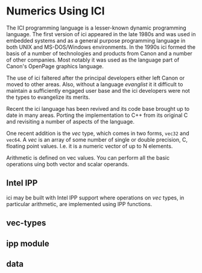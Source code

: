 # Numerics Using ICI

The ICI programming language is a lesser-known dynamic programming
language. The first version of ici appeared in the late 1980s and was
used in embedded systems and as a general purpose programming language
in both UNIX and MS-DOS/Windows environments. In the 1990s ici formed
the basis of a number of technologies and products from Canon and a
number of other companies. Most notably it was used as the language
part of Canon's OpenPage graphics language.

The use of ici faltered after the principal developers either left
Canon or moved to other areas. Also, without a language _evanglist_ it
it difficult to maintain a sufficiently engaged user base and the ici
developers were not the types to evangelize its merits.

Recent the ici language has been revived and its code base brought
up to date in many areas. Porting the implementation to C++ from its
original C and revisiting a number of aspects of the language.

One recent addition is the _vec_ type, which comes in two forms,
`vec32` and `vec64`. A _vec_ is an array of some number of single or
double precision, C, floating point values. I.e. it is a numeric
vector of up to N elements.

Arithmetic is defined on vec values. You can perform all the basic
operations uing both vector and scalar operands.

## Intel IPP

ici may be built with Intel IPP support where operations on _vec_
types, in particular arithmetic, are implemented using IPP functions.

## vec-types

## ipp module

## data
